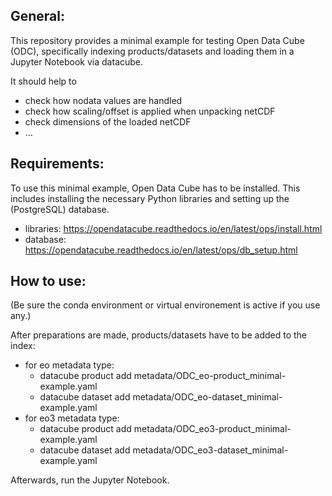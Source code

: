 ## General:

This repository provides a minimal example for testing Open Data Cube (ODC), specifically indexing products/datasets and loading them in a Jupyter Notebook via datacube.

It should help to
- check how nodata values are handled
- check how scaling/offset is applied when unpacking netCDF
- check dimensions of the loaded netCDF
- ...

## Requirements:

To use this minimal example, Open Data Cube has to be installed. This includes installing the necessary Python libraries and setting up the (PostgreSQL) database.

- libraries: https://opendatacube.readthedocs.io/en/latest/ops/install.html
- database: https://opendatacube.readthedocs.io/en/latest/ops/db_setup.html

## How to use:

(Be sure the conda environment or virtual environement is active if you use any.)

After preparations are made, products/datasets have to be added to the index:

- for eo metadata type:
   - datacube product add metadata/ODC_eo-product_minimal-example.yaml
   - datacube dataset add metadata/ODC_eo-dataset_minimal-example.yaml
- for eo3 metadata type:
   - datacube product add metadata/ODC_eo3-product_minimal-example.yaml
   - datacube dataset add metadata/ODC_eo3-dataset_minimal-example.yaml

Afterwards, run the Jupyter Notebook.
